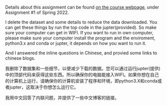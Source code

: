 Details about this assignment can be found [on the course webpage](http://cs231n.github.io/), under Assignment #1 of Spring 2022.

I delete the dataset and some details to reduce the data downloaded. You can get these things by run the top code in the jupter(provided). So make sure your computer can get in WIFI. If you want to run in own computer, please make sure your computer install the program and the enviroment, python3.x and conda or jupter, it depends on how you want to run it.

And I answered the inline questions in Chinese, and provied some links to chinese blogs.

我删除了数据集和一些细节，以便减少下载的数据。您可以通过运行jupter(提供)中的顶部代码来获得这些东西。所以确保你的电脑能接入WIFI。如果你想在自己的计算机上运行，请确保你的计算机安装了程序和环境，即python3.X和conda或者jupter，这取决于你想怎么运行它。

我用中文回答了内联问题，并提供了一些中文博客的链接。
